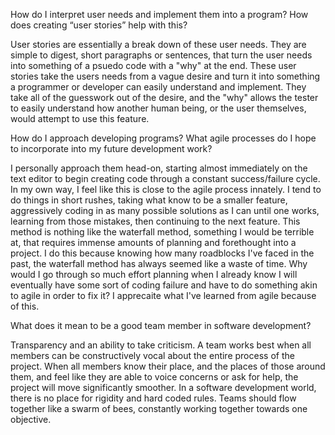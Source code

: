 How do I interpret user needs and implement them into a program? How does creating “user stories” help with this?

  User stories are essentially a break down of these user needs. They are simple to digest, short paragraphs or sentences, that turn the user needs into something of a psuedo code with a "why" at the end. These user stories take the users needs from a vague desire and turn   it into something a programmer or developer can easily understand and implement. They take all of the guesswork out of the desire, and the "why" allows the tester to easily understand how another human being, or the user themselves, would attempt to use this feature.
  
How do I approach developing programs? What agile processes do I hope to incorporate into my future development work?

  I personally approach them head-on, starting almost immediately on the text editor to begin creating code through a constant success/failure cycle. In my own way, I feel like this is close to the agile process innately. I tend to do things in short rushes, taking what
  know to be a smaller feature, aggressively coding in as many possible solutions as I can until one works, learning from those mistakes, then continuing to the next feature. This method is nothing like the waterfall method, something I would be terrible at, that            requires immense amounts of planning and forethought into a project. I do this because knowing how many roadblocks I've faced in the past, the waterfall method has always seemed like a waste of time. Why would I go through so much effort planning when I already know    I will eventually have some sort of coding failure and have to do something akin to agile in order to fix it? I apprecaite what I've learned from agile because of this.

  
What does it mean to be a good team member in software development?

  Transparency and an ability to take criticism. A team works best when all members can be constructively vocal about the entire process of the project. When all members know their place, and the places of those around them, and feel like they are able to voice concerns or ask for help, the project will move significantly smoother. In a software development world, there is no place for rigidity and hard coded rules. Teams should flow together like a swarm of bees, constantly working together towards one objective.
